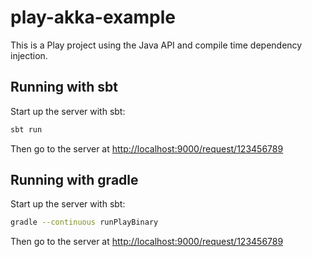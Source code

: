 # play-akka-example

This is a Play project using the Java API and compile time dependency injection.

## Running with sbt

Start up the server with sbt:

```bash
sbt run
```

Then go to the server at <http://localhost:9000/request/123456789>


## Running with gradle

Start up the server with sbt:

```bash
gradle --continuous runPlayBinary
```

Then go to the server at <http://localhost:9000/request/123456789>

